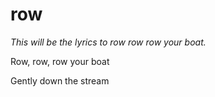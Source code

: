 # row

*This will be the lyrics to row row row your boat.*

Row, row, row your boat

Gently down the stream